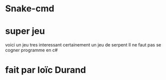 # Snake-cmd
# super jeu
voici un jeu tres interessant
certainement un jeu de serpent
Il ne faut pas se cogner
programme en c#
# fait par loïc Durand
